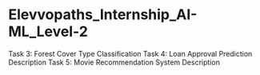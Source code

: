# Elevvopaths_Internship_AI-ML_Level-2
Task 3:  Forest Cover Type Classification      Task 4: Loan Approval Prediction Description         Task 5:  Movie Recommendation System Description
